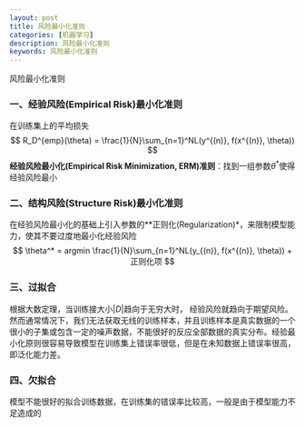 ```yaml
---
layout: post
title: 风险最小化准则
categories: [机器学习]
description: 风险最小化准则
keywords: 风险最小化准则
---
```

风险最小化准则

### 一、经验风险(Empirical Risk)最小化准则
在训练集上的平均损失  
$$
 R_D^{emp}(\theta) = \frac{1}{N}\sum_{n=1}^NL(y^{(n)}, f(x^{(n)}, \theta))
$$
**经验风险最小化(Empirical Risk Minimization, ERM)准则**：找到一组参数$\theta^*$使得经验风险最小

### 二、结构风险(Structure Risk)最小化准则
在经验风险最小化的基础上引入参数的**正则化(Regularization)*，来限制模型能力，使其不要过度地最小化经验风险
$$
 \theta^* = argmin \frac{1}{N}\sum_{n=1}^NL(y_{(n)}, f(x^{(n)}, \theta)) + 正则化项
$$

### 三、过拟合
根据大数定理，当训练接大小$|D|$趋向于无穷大时， 经验风险就趋向于期望风险。然而通常情况下，我们无法获取无线的训练样本，并且训练样本是真实数据的一个很小的子集或包含一定的噪声数据，不能很好的反应全部数据的真实分布。经验最小化原则很容易导致模型在训练集上错误率很低，但是在未知数据上错误率很高，即泛化能力差。

### 四、欠拟合
模型不能很好的拟合训练数据，在训练集的错误率比较高，一般是由于模型能力不足造成的
